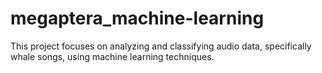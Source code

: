 # megaptera_machine-learning
This project focuses on analyzing and classifying audio data, specifically whale songs, using machine learning techniques.
